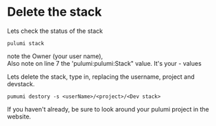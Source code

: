 # Delete the stack

Lets check the status of the stack

`pulumi stack`

note the Owner (your user name),   
Also note on line 7 the 'pulumi:pulumi:Stack" value. It's your <project>-<dev stack>  values

Lets delete the stack, type in, replacing the username, project and devstack.

`pumumi destory -s <userName>/<project>/<Dev stack>`

If you haven't already, be sure to look around your pulumi project in the website.